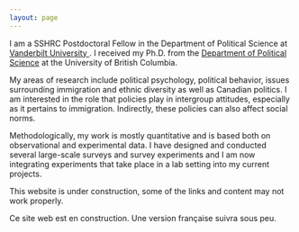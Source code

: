 ```yaml
---
layout: page
---
```


    
I am a SSHRC Postdoctoral Fellow in the Department of Political Science at <a href="http://www.vanderbilt.edu/political-science/" class="external"> Vanderbilt University </a>. I received 
my Ph.D. from the <a href="http://www.politics.ubc.ca/" class="external">Department of Political Science</a> at the University of British Columbia.

My areas of research include political psychology, political behavior, issues surrounding immigration and 
ethnic diversity as well as Canadian politics. I am interested in the role that policies play in intergroup attitudes, especially as it pertains to immigration. 
Indirectly, these policies can also affect social norms.
    
Methodologically, my work is mostly quantitative and is based both on observational and experimental data. I have designed and conducted several large-scale surveys and survey experiments and I am now integrating experiments that take place in a lab setting into my current projects.
    
This website is under construction, some of the links and content may not work properly.
    
Ce site web est en construction. Une version française suivra sous peu.


